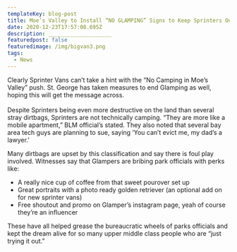 ```yaml
---
templateKey: blog-post
title: Moe’s Valley to Install “NO GLAMPING” Signs to Keep Sprinters Out
date: 2020-12-23T17:57:08.695Z
description: ____________________
featuredpost: false
featuredimage: /img/bigvan3.png
tags:
  - News
---
```

Clearly Sprinter Vans can’t take a hint with the “No Camping in Moe’s Valley” push. St. George has taken measures to end Glamping as well, hoping this will get the message across.\
\
Despite Sprinters being even more destructive on the land than several stray dirtbags, Sprinters are not technically camping. “They are more like a mobile apartment,” BLM official’s stated. They also noted that several bay area tech guys are planning to sue, saying ‘You can’t evict me, my dad’s a lawyer.’

Many dirtbags are upset by this classification and say there is foul play involved. Witnesses say that Glampers are bribing park officials with perks like:



* A really nice cup of coffee from that sweet pourover set up
* Great portraits with a photo ready golden retriever (an optional add on for new sprinter vans)
* Free shoutout and promo on Glamper’s instagram page, yeah of course they’re an influencer



These have all helped grease the bureaucratic wheels of parks officials and kept the dream alive for so many upper middle class people who are “just trying it out.”